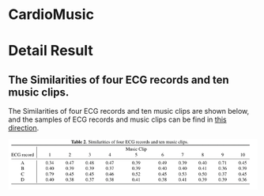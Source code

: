 # CardioMusic

# Detail Result

## The Similarities of four ECG records and ten music clips. 

The Similarities of four ECG records and ten music clips are shown below, and the samples of ECG records and music clips can be find in [this direction](./samples).

![img.png](img.png)
